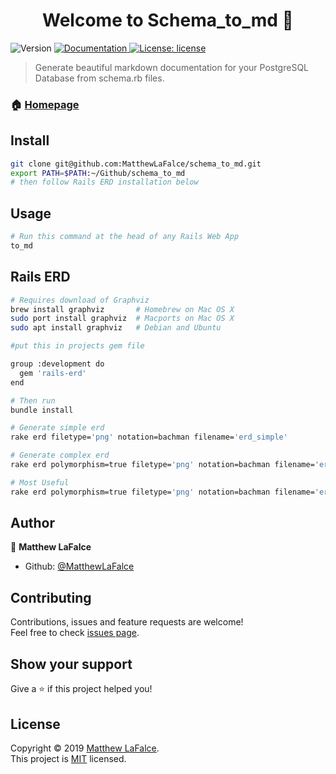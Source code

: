<h1 align="center">Welcome to Schema_to_md 👋</h1>
<p>
  <img alt="Version" src="https://img.shields.io/badge/version-v1.0-blue.svg?cacheSeconds=2592000" />
  <a href="https://github.com/MatthewLaFalce/schema_to_md/blob/master/README.md">
    <img alt="Documentation" src="https://img.shields.io/badge/documentation-yes-brightgreen.svg" target="_blank" />
  </a>
  <a href="https://github.com/MatthewLaFalce/schema_to_md/blob/master/LICENSE">
    <img alt="License: license" src="https://img.shields.io/badge/License-license-yellow.svg" target="_blank" />
  </a>
</p>

> Generate beautiful markdown documentation for your PostgreSQL Database from schema.rb files.

### 🏠 [Homepage](https://github.com/MatthewLaFalce/schema_to_md)

## Install

```bash
git clone git@github.com:MatthewLaFalce/schema_to_md.git
export PATH=$PATH:~/Github/schema_to_md
# then follow Rails ERD installation below
```

## Usage

```bash
# Run this command at the head of any Rails Web App
to_md
```

## Rails ERD

```bash
# Requires download of Graphviz
brew install graphviz       # Homebrew on Mac OS X
sudo port install graphviz  # Macports on Mac OS X
sudo apt install graphviz   # Debian and Ubuntu

#put this in projects gem file

group :development do
  gem 'rails-erd'
end

# Then run
bundle install

# Generate simple erd
rake erd filetype='png' notation=bachman filename='erd_simple'

# Generate complex erd
rake erd polymorphism=true filetype='png' notation=bachman filename='erd_complex'

# Most Useful
rake erd polymorphism=true filetype='png' notation=bachman filename='erd' exclude='ApplicationRecord,Record,Searchable'
```

## Author

👤 **Matthew LaFalce**

* Github: [@MatthewLaFalce](https://github.com/MatthewLaFalce)

## Contributing

Contributions, issues and feature requests are welcome!<br />Feel free to check [issues page](https://github.com/MatthewLaFalce/schema_to_md/issues).

## Show your support

Give a ⭐️ if this project helped you!

## License

Copyright © 2019 [Matthew LaFalce](https://github.com/MatthewLaFalce).<br />
This project is [MIT](https://github.com/MatthewLaFalce/schema_to_md/blob/master/LICENSE) licensed.

